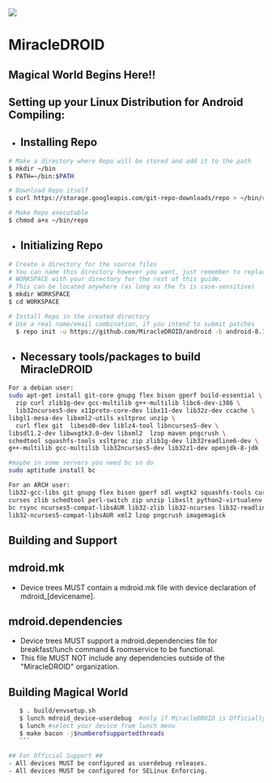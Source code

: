 <img src="https://github.com/MiracleDROID/android/raw/android-8.1/logo.png"> 

# MiracleDROID #

## Magical World Begins Here!! ##

## Setting up your Linux Distribution for Android Compiling: ##
   -  ## Installing Repo ##
   
   ```bash
   # Make a directory where Repo will be stored and add it to the path
   $ mkdir ~/bin
   $ PATH=~/bin:$PATH

   # Download Repo itself
   $ curl https://storage.googleapis.com/git-repo-downloads/repo > ~/bin/repo

   # Make Repo executable 
   $ chmod a+x ~/bin/repo
   ```
   
   - ## Initializing Repo ##
   
   ```bash
   # Create a directory for the source files
   # You can name this directory however you want, just remember to replace
   # WORKSPACE with your directory for the rest of this guide.
   # This can be located anywhere (as long as the fs is case-sensitive)
   $ mkdir WORKSPACE
   $ cd WORKSPACE

   # Install Repo in the created directory
   # Use a real name/email combination, if you intend to submit patches
   $ repo init -u https://github.com/MiracleDROID/android -b android-8.1
   ```
   
   - ## Necessary tools/packages to build MiracleDROID ##
   
   ```bash
   For a debian user:
   sudo apt-get install git-core gnupg flex bison gperf build-essential \
   zip curl zlib1g-dev gcc-multilib g++-multilib libc6-dev-i386 \
   lib32ncurses5-dev x11proto-core-dev libx11-dev lib32z-dev ccache \
   libgl1-mesa-dev libxml2-utils xsltproc unzip \
   curl flex git  libesd0-dev liblz4-tool libncurses5-dev \
   libsdl1.2-dev libwxgtk3.0-dev libxml2  lzop maven pngcrush \
   schedtool squashfs-tools xsltproc zip zlib1g-dev lib32readline6-dev \
   g++-multilib gcc-multilib lib32ncurses5-dev lib32z1-dev openjdk-8-jdk
  
   #maybe in some servers you need bc so do
   sudo aptitude install bc
   
   For an ARCH user:
   lib32-gcc-libs git gnupg flex bison gperf sdl wxgtk2 squashfs-tools curl n
   curses zlib schedtool perl-switch zip unzip libxslt python2-virtualenv 
   bc rsync ncurses5-compat-libsAUR lib32-zlib lib32-ncurses lib32-readline 
   lib32-ncurses5-compat-libsAUR xml2 lzop pngcrush imagemagick
   ```
   
## Building and Support ##

## mdroid.mk ##
- Device trees MUST contain a mdroid.mk file with device declaration of mdroid_[devicename].

## mdroid.dependencies ##
- Device trees MUST support a mdroid.dependencies file for breakfast/lunch command & roomservice to be functional.
- This file MUST NOT include any dependencies outside of the "MiracleDROID" organization.

## Building Magical World ##
```bash
   $ . build/envsetup.sh                                     
   $ lunch mdroid_device-userdebug  #only if MiracleDROID is Officially supported for your device, if not clone manually and do,
   $ lunch #select your device from lunch menu
   $ make bacon -j$numberofsupportedthreads
   ```
   
## For Official Support ##
- All devices MUST be configured as userdebug releases.
- All devices MUST be configured for SELinux Enforcing.
